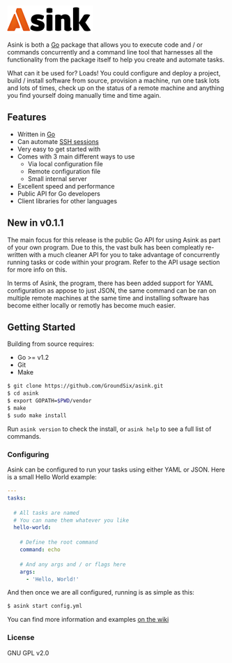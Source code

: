 ![asink](https://raw.githubusercontent.com/GroundSix/asink/master/images/asink.png)

Asink is both a [Go](http://golang.org) package that allows you to execute
code and / or commands concurrently and a command line tool that harnesses
all the functionality from the package itself to help you create and automate tasks.

What can it be used for? Loads! You could configure and deploy a project, build / install
software from source, provision a machine, run one task lots and lots of times, check up on the status of a remote machine and anything you find yourself doing manually time and time again.

## Features

* Written in [Go](http://golang.org)
* Can automate [SSH sessions](https://github.com/GroundSix/asink#remote-access-ssh)
* Very easy to get started with
* Comes with 3 main different ways to use
  * Via local configuration file
  * Remote configuration file
  * Small internal server
* Excellent speed and performance
* Public API for Go developers
* Client libraries for other languages

## New in v0.1.1

The main focus for this release is the public Go API for using Asink as part of your own program.
Due to this, the vast bulk has been compleatly re-written with a much cleaner API for you to
take advantage of concurrently running tasks or code within your program. Refer to the API usage
section for more info on this.

In terms of Asink, the program, there has been added support for YAML configuration as appose to
just JSON, the same command can be ran on multiple remote machines at the same time and
installing software has become either locally or remotly has become much easier.

## Getting Started

Building from source requires:

* Go >= v1.2
* Git
* Make

```bash
$ git clone https://github.com/GroundSix/asink.git
$ cd asink
$ export GOPATH=$PWD/vendor
$ make
$ sudo make install
```

Run `asink version` to check the install, or `asink help` to see a full list of commands.

### Configuring

Asink can be configured to run your tasks using either YAML or JSON. Here is a small
Hello World example:

```yaml
---
tasks:

  # All tasks are named
  # You can name them whatever you like
  hello-world:

    # Define the root command
    command: echo

    # And any args and / or flags here
    args:
      - 'Hello, World!'
```

And then once we are all configured, running is as simple as this:

```bash
$ asink start config.yml
```

You can find more information and examples [on the wiki](https://github.com/GroundSix/asink/wiki/Basic-Usage)

### License

GNU GPL v2.0